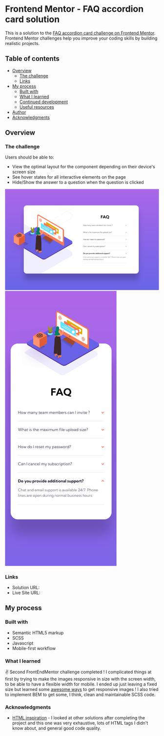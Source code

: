 # Frontend Mentor - FAQ accordion card solution

This is a solution to the [FAQ accordion card challenge on Frontend Mentor](https://www.frontendmentor.io/challenges/faq-accordion-card-XlyjD0Oam). Frontend Mentor challenges help you improve your coding skills by building realistic projects. 

## Table of contents

- [Overview](#overview)
  - [The challenge](#the-challenge)
  - [Links](#links)
- [My process](#my-process)
  - [Built with](#built-with)
  - [What I learned](#what-i-learned)
  - [Continued development](#continued-development)
  - [Useful resources](#useful-resources)
- [Author](#author)
- [Acknowledgments](#acknowledgments)

## Overview

### The challenge

Users should be able to:

- View the optimal layout for the component depending on their device's screen size
- See hover states for all interactive elements on the page
- Hide/Show the answer to a question when the question is clicked

![](./desktop-layout.png)
![](./mobile-layout.png)

### Links

- Solution URL: [](https://your-solution-url.com)
- Live Site URL: [](https://fem-accordion-card-ten.vercel.app/)

## My process

### Built with

- Semantic HTML5 markup
- SCSS
- Javascript
- Mobile-first workflow

### What I learned

:v: Second FrontEndMentor challenge completed !
I complicated things at first by trying to make the images responsive in size with the screen width, to be able to have a flexible width for mobile.
I ended up just leaving a fixed size but learned some [awesome ways](https://adrienzaganelli.com/blog/time-saving-css-techniques-to-create-responsive-images/) to get responsive images !
I also tried to implement BEM to get some, I think, clean and maintainable SCSS code.

### Acknowledgments

- [HTML inspiration](https://github.com/vanzasetia/faq-accordion-card) - I looked at other solutions after completing the project and this one was very exhaustive, lots of HTML tags I didn't know about, and general good code quality.